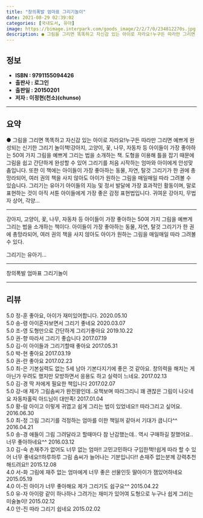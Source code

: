 ```yaml
---
title: "창의폭발 엄마표 그리기놀이"
date: 2021-08-29 02:39:02
categories: [국내도서, 유아]
image: https://bimage.interpark.com/goods_image/2/2/7/0/234812270s.jpg
description: ● 그림을 그리면 똑똑하고 자신감 있는 아이로 자라요!누구든 따라만 그리면 예쁘게 완성되는 신기한 그리기 놀이책!강아지, 고양이, 꽃, 나무, 자동차 등 아이들이 가장 좋아하는 50여 가지 그림을 예쁘게 그리는 법을 소개하는 책. 도형을 이용해 틀을 잡기 때문에 그림을 쉽고 간단하게
---
```


## **정보**

- **ISBN : 9791155094426**
- **출판사 : 로그인**
- **출판일 : 20150201**
- **저자 : 이정현(천소)(chunso)**

------



## **요약**

●  그림을 그리면 똑똑하고 자신감 있는 아이로 자라요!누구든 따라만 그리면 예쁘게 완성되는 신기한 그리기 놀이책!강아지, 고양이, 꽃, 나무, 자동차 등 아이들이 가장 좋아하는 50여 가지 그림을 예쁘게 그리는 법을 소개하는 책. 도형을 이용해 틀을 잡기 때문에 그림을 쉽고 간단하게 완성할 수 있어 그리기를 처음 시작하는 엄마와 아이에게 안성맞춤입니다. 또한 이 책에는 아이들이 가장 좋아하는 동물, 자연, 탈것 그리기가 한 권에 총망라되어, 여러 권의 책을 사지 않아도 아이가 원하는 그림을 매일매일 따라 그려볼 수 있습니다. 그리기는 유아기 아이들의 지능 및 정서 발달에 가장 효과적인 활동이며, 말로 표현하는 것이 아직 서툰 아이들에게 가장 좋은 감정 표현법입니다. 귀여운 강아지, 무법자 상어, 각양...

------

강아지, 고양이, 꽃, 나무, 자동차 등 아이들이 가장 좋아하는 50여 가지 그림을 예쁘게 그리는 법을 소개하는 책이다. 아이들이 가장 좋아하는 동물, 자연, 탈것 그리기가 한 권에 총망라되어, 여러 권의 책을 사지 않아도 아이가 원하는 그림을 매일매일 따라 그려볼 수 있다. 

그리기는 유아기... 

------


창의폭발 엄마표 그리기놀이 

------


## **리뷰** 

5.0 정-훈 좋아요, 아이가 재미있어합니다. 2020.05.10 <br/>5.0 송-령 아이혼자보면서 그리기 좋네요  2020.03.07 <br/>5.0 조-영 도형만으로 간단하게 그리기좋아요 2019.10.22 <br/>5.0 권-향 따라서 그리기 좋습니다  2017.07.19 <br/>5.0 김-이 아이들과 그리기할때 좋아요 2017.05.31 <br/>5.0 박-현 좋아요 2017.03.19 <br/>5.0 권-란 좋아요 2017.02.23 <br/>5.0 최-은 기본실력도 없는 5세 남아 기본다지기에 좋은 것 같아요. 창의력을 해치는 게 아닌가 우려도 했지만 모방하면서 응용도 하고 실력이 느네요.  2017.02.13 <br/>5.0 김-경 딱 저에게 필요한 책입니다 2017.02.07 <br/>5.0 강-애 제가 그림솜씨가 완전꽝인데..요책보며 따라그리니 꽤 괜찮은 그림이 나오네요 자동차홀릭 아드님이 대만족! 2017.01.04 <br/>5.0 황-람 아이고 이렇게 귀엽고 쉽게 그리는 법이 있었네요!! 따라그리고 싶어요. 2016.06.30 <br/>5.0 최-정 그림 그리기를 걱정하는 엄마를 이한 책일꺼 같아서 기대가 큽니다^^ 2016.04.21 <br/>5.0 송-경 애들이 그림 그려달라고 할때마다 참 난감했는데.. 역시 구매하길 잘했어요.. 너무 좋아하네요^^ 2016.03.12 <br/>3.0 김-숙 손재주가 없어도 너무 없는 엄마!! 고민고민하다 구입한책!!쉽게  따라 할 수 있어 너무 좋네요!!하루하루 그림 솜씨가 늘어나는 기분입니다!! 손재주 없는분께 강력추천해드려요!! 2015.12.08 <br/>4.0 서-화 그림에 재주 없는 엄마에게 너무 좋은 선물인듯 딸아이가 잼있어하네요 2015.05.19 <br/>4.0 이-진 아이가 너무 좋아해요 제가 그리기도 쉽구요^^ 2015.04.22 <br/>5.0 유-자 아이랑 같이 하나하나 그려가는 재미가 있어여 도형으로 누구나 쉽게 그리는 미술놀이! 2015.02.12 <br/>4.0 안-진 따라 그리기 쉽네요 2015.02.02 <br/>